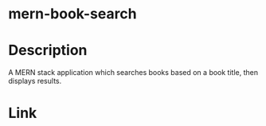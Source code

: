 # mern-book-search

# Description
A MERN stack application which searches books based on a book title, then displays results.

# Link

